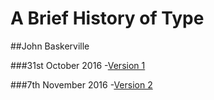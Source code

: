 A Brief History of Type
======================

##John Baskerville

###31st October 2016
-[Version 1](https://ixdcraig.github.io/brief-history-of-type/baskerville1.html)

###7th November 2016
-[Version 2](https://github.com/ixdCraig/brief-history-of-type/baskerville2.html) 